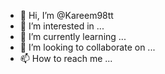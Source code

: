 - 👋 Hi, I’m @Kareem98tt
- 👀 I’m interested in ...
- 🌱 I’m currently learning ...
- 💞️ I’m looking to collaborate on ...
- 📫 How to reach me ...

<!---
Kareem98tt/Kareem98tt is a ✨ special ✨ repository because its `README.md` (this file) appears on your GitHub profile.
You can click the Preview link to take a look at your changes.
--->
